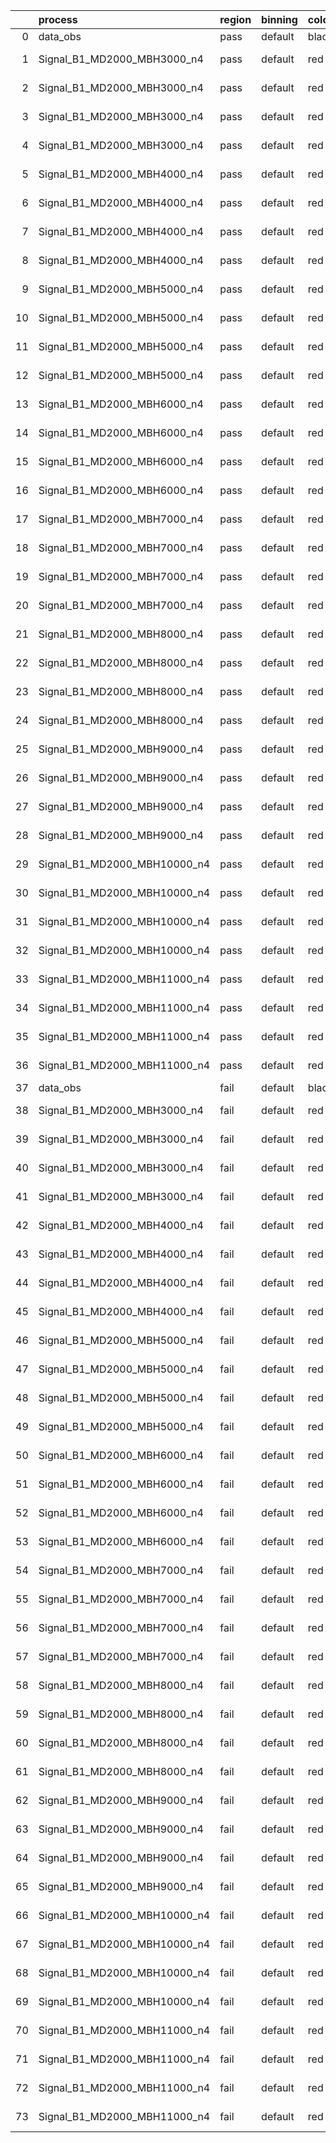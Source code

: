 |    | process                      | region   | binning   | color   | process_type   |   scale | variation   | source_filename                                                       | source_histname    | alias                        | title     |   combine_idx |     lnN |   shapes | syst_type   | direction   | variation_alias   |
|---:|:-----------------------------|:---------|:----------|:--------|:---------------|--------:|:------------|:----------------------------------------------------------------------|:-------------------|:-----------------------------|:----------|--------------:|--------:|---------:|:------------|:------------|:------------------|
|  0 | data_obs                     | pass     | default   | black   | DATA           |       1 | nominal     | ./histograms_for_2DAlphabet_v18//BH_Data.root                         | hpass              | Data                         | Data      |           nan | nan     |      nan | nan         | nan         | nan               |
|  1 | Signal_B1_MD2000_MBH3000_n4  | pass     | default   | red     | SIGNAL         |       1 | lumi        | ./histograms_for_2DAlphabet_v18//BH_Signal_B1_MD2000_MBH3000_n4.root  | hpass              | Signal_B1_MD2000_MBH3000_n4  | BH signal |           nan |   1.016 |      nan | lnN         | nan         | nan               |
|  2 | Signal_B1_MD2000_MBH3000_n4  | pass     | default   | red     | SIGNAL         |       1 | SVM         | ./histograms_for_2DAlphabet_v18//BH_Signal_B1_MD2000_MBH3000_n4.root  | hpass_SVMsyst_up   | Signal_B1_MD2000_MBH3000_n4  | BH signal |           nan | nan     |        1 | shapes      | Up          | SVMsyst           |
|  3 | Signal_B1_MD2000_MBH3000_n4  | pass     | default   | red     | SIGNAL         |       1 | SVM         | ./histograms_for_2DAlphabet_v18//BH_Signal_B1_MD2000_MBH3000_n4.root  | hpass_SVMsyst_down | Signal_B1_MD2000_MBH3000_n4  | BH signal |           nan | nan     |        1 | shapes      | Down        | SVMsyst           |
|  4 | Signal_B1_MD2000_MBH3000_n4  | pass     | default   | red     | SIGNAL         |       1 | nominal     | ./histograms_for_2DAlphabet_v18//BH_Signal_B1_MD2000_MBH3000_n4.root  | hpass              | Signal_B1_MD2000_MBH3000_n4  | BH signal |           nan | nan     |      nan | nan         | nan         | nan               |
|  5 | Signal_B1_MD2000_MBH4000_n4  | pass     | default   | red     | SIGNAL         |       1 | lumi        | ./histograms_for_2DAlphabet_v18//BH_Signal_B1_MD2000_MBH4000_n4.root  | hpass              | Signal_B1_MD2000_MBH4000_n4  | BH signal |           nan |   1.016 |      nan | lnN         | nan         | nan               |
|  6 | Signal_B1_MD2000_MBH4000_n4  | pass     | default   | red     | SIGNAL         |       1 | SVM         | ./histograms_for_2DAlphabet_v18//BH_Signal_B1_MD2000_MBH4000_n4.root  | hpass_SVMsyst_up   | Signal_B1_MD2000_MBH4000_n4  | BH signal |           nan | nan     |        1 | shapes      | Up          | SVMsyst           |
|  7 | Signal_B1_MD2000_MBH4000_n4  | pass     | default   | red     | SIGNAL         |       1 | SVM         | ./histograms_for_2DAlphabet_v18//BH_Signal_B1_MD2000_MBH4000_n4.root  | hpass_SVMsyst_down | Signal_B1_MD2000_MBH4000_n4  | BH signal |           nan | nan     |        1 | shapes      | Down        | SVMsyst           |
|  8 | Signal_B1_MD2000_MBH4000_n4  | pass     | default   | red     | SIGNAL         |       1 | nominal     | ./histograms_for_2DAlphabet_v18//BH_Signal_B1_MD2000_MBH4000_n4.root  | hpass              | Signal_B1_MD2000_MBH4000_n4  | BH signal |           nan | nan     |      nan | nan         | nan         | nan               |
|  9 | Signal_B1_MD2000_MBH5000_n4  | pass     | default   | red     | SIGNAL         |       1 | lumi        | ./histograms_for_2DAlphabet_v18//BH_Signal_B1_MD2000_MBH5000_n4.root  | hpass              | Signal_B1_MD2000_MBH5000_n4  | BH signal |           nan |   1.016 |      nan | lnN         | nan         | nan               |
| 10 | Signal_B1_MD2000_MBH5000_n4  | pass     | default   | red     | SIGNAL         |       1 | SVM         | ./histograms_for_2DAlphabet_v18//BH_Signal_B1_MD2000_MBH5000_n4.root  | hpass_SVMsyst_up   | Signal_B1_MD2000_MBH5000_n4  | BH signal |           nan | nan     |        1 | shapes      | Up          | SVMsyst           |
| 11 | Signal_B1_MD2000_MBH5000_n4  | pass     | default   | red     | SIGNAL         |       1 | SVM         | ./histograms_for_2DAlphabet_v18//BH_Signal_B1_MD2000_MBH5000_n4.root  | hpass_SVMsyst_down | Signal_B1_MD2000_MBH5000_n4  | BH signal |           nan | nan     |        1 | shapes      | Down        | SVMsyst           |
| 12 | Signal_B1_MD2000_MBH5000_n4  | pass     | default   | red     | SIGNAL         |       1 | nominal     | ./histograms_for_2DAlphabet_v18//BH_Signal_B1_MD2000_MBH5000_n4.root  | hpass              | Signal_B1_MD2000_MBH5000_n4  | BH signal |           nan | nan     |      nan | nan         | nan         | nan               |
| 13 | Signal_B1_MD2000_MBH6000_n4  | pass     | default   | red     | SIGNAL         |       1 | lumi        | ./histograms_for_2DAlphabet_v18//BH_Signal_B1_MD2000_MBH6000_n4.root  | hpass              | Signal_B1_MD2000_MBH6000_n4  | BH signal |           nan |   1.016 |      nan | lnN         | nan         | nan               |
| 14 | Signal_B1_MD2000_MBH6000_n4  | pass     | default   | red     | SIGNAL         |       1 | SVM         | ./histograms_for_2DAlphabet_v18//BH_Signal_B1_MD2000_MBH6000_n4.root  | hpass_SVMsyst_up   | Signal_B1_MD2000_MBH6000_n4  | BH signal |           nan | nan     |        1 | shapes      | Up          | SVMsyst           |
| 15 | Signal_B1_MD2000_MBH6000_n4  | pass     | default   | red     | SIGNAL         |       1 | SVM         | ./histograms_for_2DAlphabet_v18//BH_Signal_B1_MD2000_MBH6000_n4.root  | hpass_SVMsyst_down | Signal_B1_MD2000_MBH6000_n4  | BH signal |           nan | nan     |        1 | shapes      | Down        | SVMsyst           |
| 16 | Signal_B1_MD2000_MBH6000_n4  | pass     | default   | red     | SIGNAL         |       1 | nominal     | ./histograms_for_2DAlphabet_v18//BH_Signal_B1_MD2000_MBH6000_n4.root  | hpass              | Signal_B1_MD2000_MBH6000_n4  | BH signal |           nan | nan     |      nan | nan         | nan         | nan               |
| 17 | Signal_B1_MD2000_MBH7000_n4  | pass     | default   | red     | SIGNAL         |       1 | lumi        | ./histograms_for_2DAlphabet_v18//BH_Signal_B1_MD2000_MBH7000_n4.root  | hpass              | Signal_B1_MD2000_MBH7000_n4  | BH signal |           nan |   1.016 |      nan | lnN         | nan         | nan               |
| 18 | Signal_B1_MD2000_MBH7000_n4  | pass     | default   | red     | SIGNAL         |       1 | SVM         | ./histograms_for_2DAlphabet_v18//BH_Signal_B1_MD2000_MBH7000_n4.root  | hpass_SVMsyst_up   | Signal_B1_MD2000_MBH7000_n4  | BH signal |           nan | nan     |        1 | shapes      | Up          | SVMsyst           |
| 19 | Signal_B1_MD2000_MBH7000_n4  | pass     | default   | red     | SIGNAL         |       1 | SVM         | ./histograms_for_2DAlphabet_v18//BH_Signal_B1_MD2000_MBH7000_n4.root  | hpass_SVMsyst_down | Signal_B1_MD2000_MBH7000_n4  | BH signal |           nan | nan     |        1 | shapes      | Down        | SVMsyst           |
| 20 | Signal_B1_MD2000_MBH7000_n4  | pass     | default   | red     | SIGNAL         |       1 | nominal     | ./histograms_for_2DAlphabet_v18//BH_Signal_B1_MD2000_MBH7000_n4.root  | hpass              | Signal_B1_MD2000_MBH7000_n4  | BH signal |           nan | nan     |      nan | nan         | nan         | nan               |
| 21 | Signal_B1_MD2000_MBH8000_n4  | pass     | default   | red     | SIGNAL         |       1 | lumi        | ./histograms_for_2DAlphabet_v18//BH_Signal_B1_MD2000_MBH8000_n4.root  | hpass              | Signal_B1_MD2000_MBH8000_n4  | BH signal |           nan |   1.016 |      nan | lnN         | nan         | nan               |
| 22 | Signal_B1_MD2000_MBH8000_n4  | pass     | default   | red     | SIGNAL         |       1 | SVM         | ./histograms_for_2DAlphabet_v18//BH_Signal_B1_MD2000_MBH8000_n4.root  | hpass_SVMsyst_up   | Signal_B1_MD2000_MBH8000_n4  | BH signal |           nan | nan     |        1 | shapes      | Up          | SVMsyst           |
| 23 | Signal_B1_MD2000_MBH8000_n4  | pass     | default   | red     | SIGNAL         |       1 | SVM         | ./histograms_for_2DAlphabet_v18//BH_Signal_B1_MD2000_MBH8000_n4.root  | hpass_SVMsyst_down | Signal_B1_MD2000_MBH8000_n4  | BH signal |           nan | nan     |        1 | shapes      | Down        | SVMsyst           |
| 24 | Signal_B1_MD2000_MBH8000_n4  | pass     | default   | red     | SIGNAL         |       1 | nominal     | ./histograms_for_2DAlphabet_v18//BH_Signal_B1_MD2000_MBH8000_n4.root  | hpass              | Signal_B1_MD2000_MBH8000_n4  | BH signal |           nan | nan     |      nan | nan         | nan         | nan               |
| 25 | Signal_B1_MD2000_MBH9000_n4  | pass     | default   | red     | SIGNAL         |       1 | lumi        | ./histograms_for_2DAlphabet_v18//BH_Signal_B1_MD2000_MBH9000_n4.root  | hpass              | Signal_B1_MD2000_MBH9000_n4  | BH signal |           nan |   1.016 |      nan | lnN         | nan         | nan               |
| 26 | Signal_B1_MD2000_MBH9000_n4  | pass     | default   | red     | SIGNAL         |       1 | SVM         | ./histograms_for_2DAlphabet_v18//BH_Signal_B1_MD2000_MBH9000_n4.root  | hpass_SVMsyst_up   | Signal_B1_MD2000_MBH9000_n4  | BH signal |           nan | nan     |        1 | shapes      | Up          | SVMsyst           |
| 27 | Signal_B1_MD2000_MBH9000_n4  | pass     | default   | red     | SIGNAL         |       1 | SVM         | ./histograms_for_2DAlphabet_v18//BH_Signal_B1_MD2000_MBH9000_n4.root  | hpass_SVMsyst_down | Signal_B1_MD2000_MBH9000_n4  | BH signal |           nan | nan     |        1 | shapes      | Down        | SVMsyst           |
| 28 | Signal_B1_MD2000_MBH9000_n4  | pass     | default   | red     | SIGNAL         |       1 | nominal     | ./histograms_for_2DAlphabet_v18//BH_Signal_B1_MD2000_MBH9000_n4.root  | hpass              | Signal_B1_MD2000_MBH9000_n4  | BH signal |           nan | nan     |      nan | nan         | nan         | nan               |
| 29 | Signal_B1_MD2000_MBH10000_n4 | pass     | default   | red     | SIGNAL         |       1 | lumi        | ./histograms_for_2DAlphabet_v18//BH_Signal_B1_MD2000_MBH10000_n4.root | hpass              | Signal_B1_MD2000_MBH10000_n4 | BH signal |           nan |   1.016 |      nan | lnN         | nan         | nan               |
| 30 | Signal_B1_MD2000_MBH10000_n4 | pass     | default   | red     | SIGNAL         |       1 | SVM         | ./histograms_for_2DAlphabet_v18//BH_Signal_B1_MD2000_MBH10000_n4.root | hpass_SVMsyst_up   | Signal_B1_MD2000_MBH10000_n4 | BH signal |           nan | nan     |        1 | shapes      | Up          | SVMsyst           |
| 31 | Signal_B1_MD2000_MBH10000_n4 | pass     | default   | red     | SIGNAL         |       1 | SVM         | ./histograms_for_2DAlphabet_v18//BH_Signal_B1_MD2000_MBH10000_n4.root | hpass_SVMsyst_down | Signal_B1_MD2000_MBH10000_n4 | BH signal |           nan | nan     |        1 | shapes      | Down        | SVMsyst           |
| 32 | Signal_B1_MD2000_MBH10000_n4 | pass     | default   | red     | SIGNAL         |       1 | nominal     | ./histograms_for_2DAlphabet_v18//BH_Signal_B1_MD2000_MBH10000_n4.root | hpass              | Signal_B1_MD2000_MBH10000_n4 | BH signal |           nan | nan     |      nan | nan         | nan         | nan               |
| 33 | Signal_B1_MD2000_MBH11000_n4 | pass     | default   | red     | SIGNAL         |       1 | lumi        | ./histograms_for_2DAlphabet_v18//BH_Signal_B1_MD2000_MBH11000_n4.root | hpass              | Signal_B1_MD2000_MBH11000_n4 | BH signal |           nan |   1.016 |      nan | lnN         | nan         | nan               |
| 34 | Signal_B1_MD2000_MBH11000_n4 | pass     | default   | red     | SIGNAL         |       1 | SVM         | ./histograms_for_2DAlphabet_v18//BH_Signal_B1_MD2000_MBH11000_n4.root | hpass_SVMsyst_up   | Signal_B1_MD2000_MBH11000_n4 | BH signal |           nan | nan     |        1 | shapes      | Up          | SVMsyst           |
| 35 | Signal_B1_MD2000_MBH11000_n4 | pass     | default   | red     | SIGNAL         |       1 | SVM         | ./histograms_for_2DAlphabet_v18//BH_Signal_B1_MD2000_MBH11000_n4.root | hpass_SVMsyst_down | Signal_B1_MD2000_MBH11000_n4 | BH signal |           nan | nan     |        1 | shapes      | Down        | SVMsyst           |
| 36 | Signal_B1_MD2000_MBH11000_n4 | pass     | default   | red     | SIGNAL         |       1 | nominal     | ./histograms_for_2DAlphabet_v18//BH_Signal_B1_MD2000_MBH11000_n4.root | hpass              | Signal_B1_MD2000_MBH11000_n4 | BH signal |           nan | nan     |      nan | nan         | nan         | nan               |
| 37 | data_obs                     | fail     | default   | black   | DATA           |       1 | nominal     | ./histograms_for_2DAlphabet_v18//BH_Data.root                         | hfail              | Data                         | Data      |           nan | nan     |      nan | nan         | nan         | nan               |
| 38 | Signal_B1_MD2000_MBH3000_n4  | fail     | default   | red     | SIGNAL         |       1 | lumi        | ./histograms_for_2DAlphabet_v18//BH_Signal_B1_MD2000_MBH3000_n4.root  | hfail              | Signal_B1_MD2000_MBH3000_n4  | BH signal |           nan |   1.016 |      nan | lnN         | nan         | nan               |
| 39 | Signal_B1_MD2000_MBH3000_n4  | fail     | default   | red     | SIGNAL         |       1 | SVM         | ./histograms_for_2DAlphabet_v18//BH_Signal_B1_MD2000_MBH3000_n4.root  | hfail_SVMsyst_up   | Signal_B1_MD2000_MBH3000_n4  | BH signal |           nan | nan     |        1 | shapes      | Up          | SVMsyst           |
| 40 | Signal_B1_MD2000_MBH3000_n4  | fail     | default   | red     | SIGNAL         |       1 | SVM         | ./histograms_for_2DAlphabet_v18//BH_Signal_B1_MD2000_MBH3000_n4.root  | hfail_SVMsyst_down | Signal_B1_MD2000_MBH3000_n4  | BH signal |           nan | nan     |        1 | shapes      | Down        | SVMsyst           |
| 41 | Signal_B1_MD2000_MBH3000_n4  | fail     | default   | red     | SIGNAL         |       1 | nominal     | ./histograms_for_2DAlphabet_v18//BH_Signal_B1_MD2000_MBH3000_n4.root  | hfail              | Signal_B1_MD2000_MBH3000_n4  | BH signal |           nan | nan     |      nan | nan         | nan         | nan               |
| 42 | Signal_B1_MD2000_MBH4000_n4  | fail     | default   | red     | SIGNAL         |       1 | lumi        | ./histograms_for_2DAlphabet_v18//BH_Signal_B1_MD2000_MBH4000_n4.root  | hfail              | Signal_B1_MD2000_MBH4000_n4  | BH signal |           nan |   1.016 |      nan | lnN         | nan         | nan               |
| 43 | Signal_B1_MD2000_MBH4000_n4  | fail     | default   | red     | SIGNAL         |       1 | SVM         | ./histograms_for_2DAlphabet_v18//BH_Signal_B1_MD2000_MBH4000_n4.root  | hfail_SVMsyst_up   | Signal_B1_MD2000_MBH4000_n4  | BH signal |           nan | nan     |        1 | shapes      | Up          | SVMsyst           |
| 44 | Signal_B1_MD2000_MBH4000_n4  | fail     | default   | red     | SIGNAL         |       1 | SVM         | ./histograms_for_2DAlphabet_v18//BH_Signal_B1_MD2000_MBH4000_n4.root  | hfail_SVMsyst_down | Signal_B1_MD2000_MBH4000_n4  | BH signal |           nan | nan     |        1 | shapes      | Down        | SVMsyst           |
| 45 | Signal_B1_MD2000_MBH4000_n4  | fail     | default   | red     | SIGNAL         |       1 | nominal     | ./histograms_for_2DAlphabet_v18//BH_Signal_B1_MD2000_MBH4000_n4.root  | hfail              | Signal_B1_MD2000_MBH4000_n4  | BH signal |           nan | nan     |      nan | nan         | nan         | nan               |
| 46 | Signal_B1_MD2000_MBH5000_n4  | fail     | default   | red     | SIGNAL         |       1 | lumi        | ./histograms_for_2DAlphabet_v18//BH_Signal_B1_MD2000_MBH5000_n4.root  | hfail              | Signal_B1_MD2000_MBH5000_n4  | BH signal |           nan |   1.016 |      nan | lnN         | nan         | nan               |
| 47 | Signal_B1_MD2000_MBH5000_n4  | fail     | default   | red     | SIGNAL         |       1 | SVM         | ./histograms_for_2DAlphabet_v18//BH_Signal_B1_MD2000_MBH5000_n4.root  | hfail_SVMsyst_up   | Signal_B1_MD2000_MBH5000_n4  | BH signal |           nan | nan     |        1 | shapes      | Up          | SVMsyst           |
| 48 | Signal_B1_MD2000_MBH5000_n4  | fail     | default   | red     | SIGNAL         |       1 | SVM         | ./histograms_for_2DAlphabet_v18//BH_Signal_B1_MD2000_MBH5000_n4.root  | hfail_SVMsyst_down | Signal_B1_MD2000_MBH5000_n4  | BH signal |           nan | nan     |        1 | shapes      | Down        | SVMsyst           |
| 49 | Signal_B1_MD2000_MBH5000_n4  | fail     | default   | red     | SIGNAL         |       1 | nominal     | ./histograms_for_2DAlphabet_v18//BH_Signal_B1_MD2000_MBH5000_n4.root  | hfail              | Signal_B1_MD2000_MBH5000_n4  | BH signal |           nan | nan     |      nan | nan         | nan         | nan               |
| 50 | Signal_B1_MD2000_MBH6000_n4  | fail     | default   | red     | SIGNAL         |       1 | lumi        | ./histograms_for_2DAlphabet_v18//BH_Signal_B1_MD2000_MBH6000_n4.root  | hfail              | Signal_B1_MD2000_MBH6000_n4  | BH signal |           nan |   1.016 |      nan | lnN         | nan         | nan               |
| 51 | Signal_B1_MD2000_MBH6000_n4  | fail     | default   | red     | SIGNAL         |       1 | SVM         | ./histograms_for_2DAlphabet_v18//BH_Signal_B1_MD2000_MBH6000_n4.root  | hfail_SVMsyst_up   | Signal_B1_MD2000_MBH6000_n4  | BH signal |           nan | nan     |        1 | shapes      | Up          | SVMsyst           |
| 52 | Signal_B1_MD2000_MBH6000_n4  | fail     | default   | red     | SIGNAL         |       1 | SVM         | ./histograms_for_2DAlphabet_v18//BH_Signal_B1_MD2000_MBH6000_n4.root  | hfail_SVMsyst_down | Signal_B1_MD2000_MBH6000_n4  | BH signal |           nan | nan     |        1 | shapes      | Down        | SVMsyst           |
| 53 | Signal_B1_MD2000_MBH6000_n4  | fail     | default   | red     | SIGNAL         |       1 | nominal     | ./histograms_for_2DAlphabet_v18//BH_Signal_B1_MD2000_MBH6000_n4.root  | hfail              | Signal_B1_MD2000_MBH6000_n4  | BH signal |           nan | nan     |      nan | nan         | nan         | nan               |
| 54 | Signal_B1_MD2000_MBH7000_n4  | fail     | default   | red     | SIGNAL         |       1 | lumi        | ./histograms_for_2DAlphabet_v18//BH_Signal_B1_MD2000_MBH7000_n4.root  | hfail              | Signal_B1_MD2000_MBH7000_n4  | BH signal |           nan |   1.016 |      nan | lnN         | nan         | nan               |
| 55 | Signal_B1_MD2000_MBH7000_n4  | fail     | default   | red     | SIGNAL         |       1 | SVM         | ./histograms_for_2DAlphabet_v18//BH_Signal_B1_MD2000_MBH7000_n4.root  | hfail_SVMsyst_up   | Signal_B1_MD2000_MBH7000_n4  | BH signal |           nan | nan     |        1 | shapes      | Up          | SVMsyst           |
| 56 | Signal_B1_MD2000_MBH7000_n4  | fail     | default   | red     | SIGNAL         |       1 | SVM         | ./histograms_for_2DAlphabet_v18//BH_Signal_B1_MD2000_MBH7000_n4.root  | hfail_SVMsyst_down | Signal_B1_MD2000_MBH7000_n4  | BH signal |           nan | nan     |        1 | shapes      | Down        | SVMsyst           |
| 57 | Signal_B1_MD2000_MBH7000_n4  | fail     | default   | red     | SIGNAL         |       1 | nominal     | ./histograms_for_2DAlphabet_v18//BH_Signal_B1_MD2000_MBH7000_n4.root  | hfail              | Signal_B1_MD2000_MBH7000_n4  | BH signal |           nan | nan     |      nan | nan         | nan         | nan               |
| 58 | Signal_B1_MD2000_MBH8000_n4  | fail     | default   | red     | SIGNAL         |       1 | lumi        | ./histograms_for_2DAlphabet_v18//BH_Signal_B1_MD2000_MBH8000_n4.root  | hfail              | Signal_B1_MD2000_MBH8000_n4  | BH signal |           nan |   1.016 |      nan | lnN         | nan         | nan               |
| 59 | Signal_B1_MD2000_MBH8000_n4  | fail     | default   | red     | SIGNAL         |       1 | SVM         | ./histograms_for_2DAlphabet_v18//BH_Signal_B1_MD2000_MBH8000_n4.root  | hfail_SVMsyst_up   | Signal_B1_MD2000_MBH8000_n4  | BH signal |           nan | nan     |        1 | shapes      | Up          | SVMsyst           |
| 60 | Signal_B1_MD2000_MBH8000_n4  | fail     | default   | red     | SIGNAL         |       1 | SVM         | ./histograms_for_2DAlphabet_v18//BH_Signal_B1_MD2000_MBH8000_n4.root  | hfail_SVMsyst_down | Signal_B1_MD2000_MBH8000_n4  | BH signal |           nan | nan     |        1 | shapes      | Down        | SVMsyst           |
| 61 | Signal_B1_MD2000_MBH8000_n4  | fail     | default   | red     | SIGNAL         |       1 | nominal     | ./histograms_for_2DAlphabet_v18//BH_Signal_B1_MD2000_MBH8000_n4.root  | hfail              | Signal_B1_MD2000_MBH8000_n4  | BH signal |           nan | nan     |      nan | nan         | nan         | nan               |
| 62 | Signal_B1_MD2000_MBH9000_n4  | fail     | default   | red     | SIGNAL         |       1 | lumi        | ./histograms_for_2DAlphabet_v18//BH_Signal_B1_MD2000_MBH9000_n4.root  | hfail              | Signal_B1_MD2000_MBH9000_n4  | BH signal |           nan |   1.016 |      nan | lnN         | nan         | nan               |
| 63 | Signal_B1_MD2000_MBH9000_n4  | fail     | default   | red     | SIGNAL         |       1 | SVM         | ./histograms_for_2DAlphabet_v18//BH_Signal_B1_MD2000_MBH9000_n4.root  | hfail_SVMsyst_up   | Signal_B1_MD2000_MBH9000_n4  | BH signal |           nan | nan     |        1 | shapes      | Up          | SVMsyst           |
| 64 | Signal_B1_MD2000_MBH9000_n4  | fail     | default   | red     | SIGNAL         |       1 | SVM         | ./histograms_for_2DAlphabet_v18//BH_Signal_B1_MD2000_MBH9000_n4.root  | hfail_SVMsyst_down | Signal_B1_MD2000_MBH9000_n4  | BH signal |           nan | nan     |        1 | shapes      | Down        | SVMsyst           |
| 65 | Signal_B1_MD2000_MBH9000_n4  | fail     | default   | red     | SIGNAL         |       1 | nominal     | ./histograms_for_2DAlphabet_v18//BH_Signal_B1_MD2000_MBH9000_n4.root  | hfail              | Signal_B1_MD2000_MBH9000_n4  | BH signal |           nan | nan     |      nan | nan         | nan         | nan               |
| 66 | Signal_B1_MD2000_MBH10000_n4 | fail     | default   | red     | SIGNAL         |       1 | lumi        | ./histograms_for_2DAlphabet_v18//BH_Signal_B1_MD2000_MBH10000_n4.root | hfail              | Signal_B1_MD2000_MBH10000_n4 | BH signal |           nan |   1.016 |      nan | lnN         | nan         | nan               |
| 67 | Signal_B1_MD2000_MBH10000_n4 | fail     | default   | red     | SIGNAL         |       1 | SVM         | ./histograms_for_2DAlphabet_v18//BH_Signal_B1_MD2000_MBH10000_n4.root | hfail_SVMsyst_up   | Signal_B1_MD2000_MBH10000_n4 | BH signal |           nan | nan     |        1 | shapes      | Up          | SVMsyst           |
| 68 | Signal_B1_MD2000_MBH10000_n4 | fail     | default   | red     | SIGNAL         |       1 | SVM         | ./histograms_for_2DAlphabet_v18//BH_Signal_B1_MD2000_MBH10000_n4.root | hfail_SVMsyst_down | Signal_B1_MD2000_MBH10000_n4 | BH signal |           nan | nan     |        1 | shapes      | Down        | SVMsyst           |
| 69 | Signal_B1_MD2000_MBH10000_n4 | fail     | default   | red     | SIGNAL         |       1 | nominal     | ./histograms_for_2DAlphabet_v18//BH_Signal_B1_MD2000_MBH10000_n4.root | hfail              | Signal_B1_MD2000_MBH10000_n4 | BH signal |           nan | nan     |      nan | nan         | nan         | nan               |
| 70 | Signal_B1_MD2000_MBH11000_n4 | fail     | default   | red     | SIGNAL         |       1 | lumi        | ./histograms_for_2DAlphabet_v18//BH_Signal_B1_MD2000_MBH11000_n4.root | hfail              | Signal_B1_MD2000_MBH11000_n4 | BH signal |           nan |   1.016 |      nan | lnN         | nan         | nan               |
| 71 | Signal_B1_MD2000_MBH11000_n4 | fail     | default   | red     | SIGNAL         |       1 | SVM         | ./histograms_for_2DAlphabet_v18//BH_Signal_B1_MD2000_MBH11000_n4.root | hfail_SVMsyst_up   | Signal_B1_MD2000_MBH11000_n4 | BH signal |           nan | nan     |        1 | shapes      | Up          | SVMsyst           |
| 72 | Signal_B1_MD2000_MBH11000_n4 | fail     | default   | red     | SIGNAL         |       1 | SVM         | ./histograms_for_2DAlphabet_v18//BH_Signal_B1_MD2000_MBH11000_n4.root | hfail_SVMsyst_down | Signal_B1_MD2000_MBH11000_n4 | BH signal |           nan | nan     |        1 | shapes      | Down        | SVMsyst           |
| 73 | Signal_B1_MD2000_MBH11000_n4 | fail     | default   | red     | SIGNAL         |       1 | nominal     | ./histograms_for_2DAlphabet_v18//BH_Signal_B1_MD2000_MBH11000_n4.root | hfail              | Signal_B1_MD2000_MBH11000_n4 | BH signal |           nan | nan     |      nan | nan         | nan         | nan               |